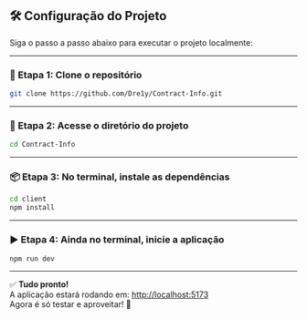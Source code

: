 ## 🛠️ Configuração do Projeto

Siga o passo a passo abaixo para executar o projeto localmente:

---

### 📁 Etapa 1: Clone o repositório

```bash
git clone https://github.com/Dre1y/Contract-Info.git
```

---

### 📂 Etapa 2: Acesse o diretório do projeto

```bash
cd Contract-Info
```

---

### 📦 Etapa 3: No terminal, instale as dependências

```bash
cd client
npm install
```

---

### ▶️ Etapa 4: Ainda no terminal, inicie a aplicação

```bash
npm run dev
```

---

✅ **Tudo pronto!**  
A aplicação estará rodando em: [http://localhost:5173](http://localhost:5173)  
Agora é só testar e aproveitar! 🚀
